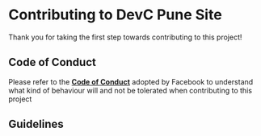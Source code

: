 # Contributing to DevC Pune Site
Thank you for taking the first step towards contributing to this project! 

## Code of Conduct
Please refer to the **[Code of Conduct](https://engineering.fb.com/codeofconduct/)** adopted by Facebook to understand what kind of behaviour will and not be tolerated when contributing to this project

## Guidelines

